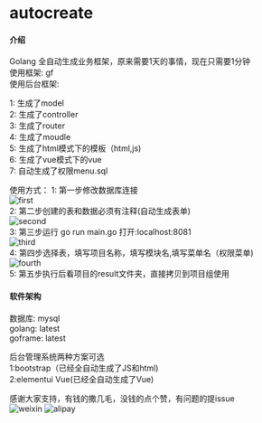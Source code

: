 # autocreate

#### 介绍
Golang 全自动生成业务框架，原来需要1天的事情，现在只需要1分钟<br/>
使用框架: gf<br/>
使用后台框架:<br/>

1: 生成了model<br/>
2: 生成了controller<br/>
3: 生成了router<br/>
4: 生成了moudle<br/>
5: 生成了html模式下的模板（html,js)<br/>
6: 生成了vue模式下的vue<br/>
7: 自动生成了权限menu.sql<br/>

使用方式：
1: 第一步修改数据库连接<br/>
![first](https://github.com/CrazyRocks/autocreate/blob/master/intro/1.jpg)<br/>
2: 第二步创建的表和数据必须有注释(自动生成表单)<br/>
![second](https://github.com/CrazyRocks/autocreate/blob/master/intro/2.jpg)<br/>
3: 第三步运行 go run main.go 打开:localhost:8081<br/>
![third](https://github.com/CrazyRocks/autocreate/blob/master/intro/3.jpg)<br/>
4: 第四步选择表，填写项目名称，填写模块名,填写菜单名（权限菜单)<br/>
![fourth](https://github.com/CrazyRocks/autocreate/blob/master/intro/4.jpg)<br/>
5: 第五步执行后看项目的result文件夹，直接拷贝到项目组使用<br/>

#### 软件架构
数据库: mysql<br/>
golang: latest<br/>
goframe: latest<br/>

后台管理系统两种方案可选<br/>
1:bootstrap（已经全自动生成了JS和html)<br/>
2:elementui Vue(已经全自动生成了Vue)<br/>

感谢大家支持，有钱的撒几毛，没钱的点个赞，有问题的提issue<br/>
![weixin](https://github.com/CrazyRocks/autocreate/blob/master/intro/weixin.jpeg)
![alipay](https://github.com/CrazyRocks/autocreate/blob/master/intro/alipay.jpeg)